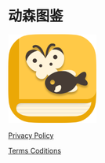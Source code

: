 # 动森图鉴

[<img src="./app_icon.png" width = "180" height = "180" alt="Download from AppStore"/>](https://itunes.apple.com/app/id1507676239)


[Privacy Policy](/ac_handbook/privacy-policy)

[Terms Coditions](/ac_handbook/terms-conditions)
